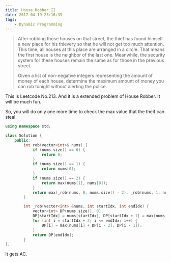 ```yaml
---
title: House Robber II
date: 2017-04-19 23:16:39
tags:
    - Dynamic Programming
---
```


> After robbing those houses on that street, the thief has found himself a new place for his thievery so that he will not get too much attention. This time, all houses at this place are arranged in a circle. That means the first house is the neighbor of the last one. Meanwhile, the security system for these houses remain the same as for those in the previous street.
>
> Given a list of non-negative integers representing the amount of money of each house, determine the maximum amount of money you can rob tonight without alerting the police.

<!--more-->

This is Leetcode No.213. And it is a extended problem of House Robber. It will be much fun.

So, you will do only one more time to check the max value that the theif can steal.

```c++
using namespace std;

class Solution {
    public:
        int rob(vector<int>& nums) {
            if (nums.size() == 0) {
                return 0;
            }
            if (nums.size() == 1) {
                return nums[0];
            }
            if (nums.size() == 2) {
                return max(nums[1], nums[0]);
            }
            return max(_rob(nums, 0, nums.size() - 2), _rob(nums, 1, nums.size() - 1));
        }

        int _rob(vector<int> &nums, int startIdx, int endIdx) {
            vector<int> DP(nums.size(), 0);
            DP[startIdx] = nums[startIdx], DP[startIdx + 1] = max(nums[startIdx + 1], nums[startIdx]);
            for (int i = startIdx + 2; i <= endIdx; i++) {
                DP[i] = max(nums[i] + DP[i - 2], DP[i - 1]);
            }
            return DP[endIdx];
        }
};
```

It gets AC.
